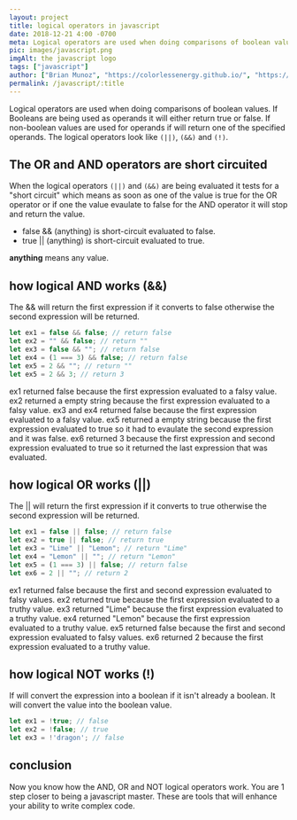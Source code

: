 ```yaml
---
layout: project
title: logical operators in javascript
date: 2018-12-21 4:00 -0700
meta: Logical operators are used when doing comparisons of boolean values. if Booleans are being used it will either return true or false. If non-boolean values are used for operands if will return one of the specified operands. The logical operators look like (||) or (&&).
pic: images/javascript.png
imgAlt: the javascript logo
tags: ["javascript"]
author: ["Brian Munoz", "https://colorlessenergy.github.io/", "https://github.com/colorlessenergy"]
permalink: /javascript/:title
---
```


Logical operators are used when doing comparisons of boolean values. If Booleans are being used as operands it will either return true or false. If non-boolean values are used for operands if will return one of the specified operands. The logical operators look like <code class="highlight__code">(||)</code>, <code class="highlight__code">(&&)</code> and <code class="highlight__code">(!)</code>.

## The OR and AND operators are short circuited

When the logical operators <code class="highlight__code">(||)</code> and <code class="highlight__code">(&&)</code> are being evaluated it tests for a "short circuit" which means as soon as one of the value is true for the OR operator or if one the value evaulate to false for the AND operator it will stop and return the value.

* <span class="highlight__code">false && (anything)</span> is short-circuit evaluated to false.
* <span class="highlight__code">true || (anything)</span> is short-circuit evaluated to true.

**anything** means any value.


## how logical AND works (&&)

The <span class="highlight__code">&&</span> will return the first expression if it converts to false otherwise the second expression will be returned.

```javascript
let ex1 = false && false; // return false
let ex2 = "" && false; // return ""
let ex3 = false && ""; // return false
let ex4 = (1 === 3) && false; // return false
let ex5 = 2 && ""; // return ""
let ex5 = 2 && 3; // return 3
```

<span class="highlight__code">ex1</span> returned false because the first expression evaluated to a falsy value. <span class="highlight__code">ex2</span> returned a empty string because the first expression evaluated to a falsy value. <span class="highlight__code"> ex3</span> and <span class="highlight__code">ex4</span> returned false because the first expression evaluated to a falsy value. <span class="highlight__code">ex5</span> returned a empty string because the first expression evaluated to true so it had to evaulate the second expression and it was false. <span class="highlight__code">ex6</span> returned 3 because the first expression and second expression evaluated to true so it returned the last expression that was evaluated.


## how logical OR works (||)

The <span class="highlight__code">||</span> will return the first expression if it converts to true otherwise the second expression will be returned.

```javascript
let ex1 = false || false; // return false
let ex2 = true || false; // return true
let ex3 = "Lime" || "Lemon"; // return "Lime"
let ex4 = "Lemon" || ""; // return "Lemon"
let ex5 = (1 === 3) || false; // return false
let ex6 = 2 || ""; // return 2
```

<span class="highlight__code">ex1</span> returned false because the first and second expression evaluated to falsy values. <span class="highlight__code">ex2</span> returned true because the first expression evaluated to a truthy value. <span class="highlight__code">ex3</span> returned "Lime" because the first expression evaluated to a truthy value. <span class="highlight__code">ex4</span> returned "Lemon" because the first expression evaluated to a truthy value. <span class="highlight__code">ex5</span> returned false because the first and second expression evaluated to falsy values. <span class="highlight__code">ex6</span> returned 2 because the first expression evaluated to a truthy value.

## how logical NOT works (!)

If will convert the expression into a boolean if it isn't already a boolean. It will convert the value into the boolean value.

```javascript
let ex1 = !true; // false
let ex2 = !false; // true
let ex3 = !'dragon'; // false
```

## conclusion

Now you know how the AND, OR and NOT logical operators work. You are 1 step closer to being a javascript master. These are tools that will enhance your ability to write complex code.